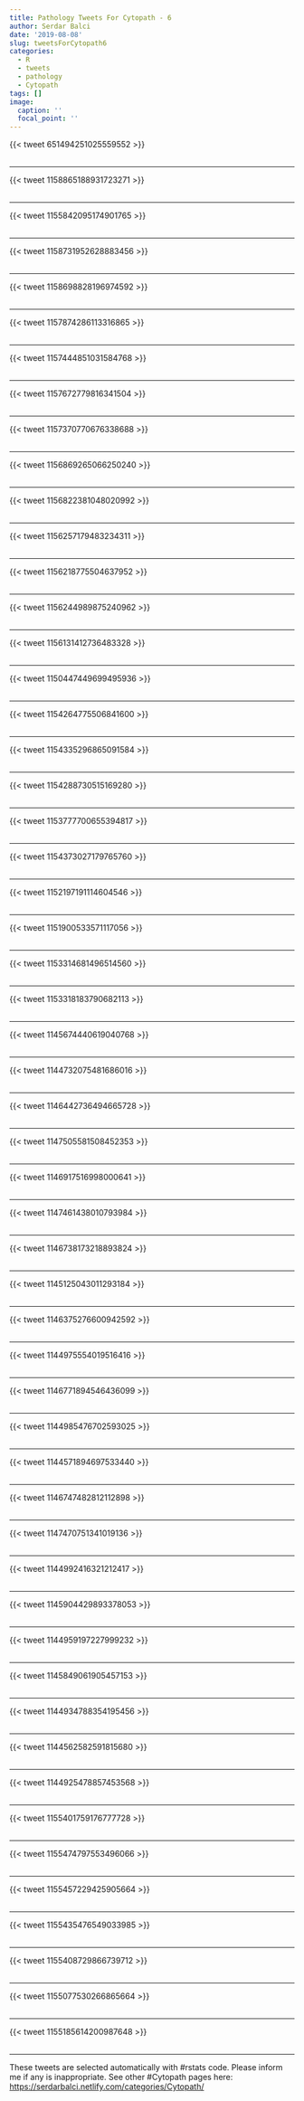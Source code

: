 ```yaml
---
title: Pathology Tweets For Cytopath - 6
author: Serdar Balci
date: '2019-08-08'
slug: tweetsForCytopath6
categories:
  - R
  - tweets
  - pathology
  - Cytopath
tags: []
image:
  caption: ''
  focal_point: ''
---
```



{{< tweet 651494251025559552 >}}
<br>
<br>
<hr>
{{< tweet 1158865188931723271 >}}
<br>
<br>
<hr>
{{< tweet 1155842095174901765 >}}
<br>
<br>
<hr>
{{< tweet 1158731952628883456 >}}
<br>
<br>
<hr>
{{< tweet 1158698828196974592 >}}
<br>
<br>
<hr>
{{< tweet 1157874286113316865 >}}
<br>
<br>
<hr>
{{< tweet 1157444851031584768 >}}
<br>
<br>
<hr>
{{< tweet 1157672779816341504 >}}
<br>
<br>
<hr>
{{< tweet 1157370770676338688 >}}
<br>
<br>
<hr>
{{< tweet 1156869265066250240 >}}
<br>
<br>
<hr>
{{< tweet 1156822381048020992 >}}
<br>
<br>
<hr>
{{< tweet 1156257179483234311 >}}
<br>
<br>
<hr>
{{< tweet 1156218775504637952 >}}
<br>
<br>
<hr>
{{< tweet 1156244989875240962 >}}
<br>
<br>
<hr>
{{< tweet 1156131412736483328 >}}
<br>
<br>
<hr>
{{< tweet 1150447449699495936 >}}
<br>
<br>
<hr>
{{< tweet 1154264775506841600 >}}
<br>
<br>
<hr>
{{< tweet 1154335296865091584 >}}
<br>
<br>
<hr>
{{< tweet 1154288730515169280 >}}
<br>
<br>
<hr>
{{< tweet 1153777700655394817 >}}
<br>
<br>
<hr>
{{< tweet 1154373027179765760 >}}
<br>
<br>
<hr>
{{< tweet 1152197191114604546 >}}
<br>
<br>
<hr>
{{< tweet 1151900533571117056 >}}
<br>
<br>
<hr>
{{< tweet 1153314681496514560 >}}
<br>
<br>
<hr>
{{< tweet 1153318183790682113 >}}
<br>
<br>
<hr>
{{< tweet 1145674440619040768 >}}
<br>
<br>
<hr>
{{< tweet 1144732075481686016 >}}
<br>
<br>
<hr>
{{< tweet 1146442736494665728 >}}
<br>
<br>
<hr>
{{< tweet 1147505581508452353 >}}
<br>
<br>
<hr>
{{< tweet 1146917516998000641 >}}
<br>
<br>
<hr>
{{< tweet 1147461438010793984 >}}
<br>
<br>
<hr>
{{< tweet 1146738173218893824 >}}
<br>
<br>
<hr>
{{< tweet 1145125043011293184 >}}
<br>
<br>
<hr>
{{< tweet 1146375276600942592 >}}
<br>
<br>
<hr>
{{< tweet 1144975554019516416 >}}
<br>
<br>
<hr>
{{< tweet 1146771894546436099 >}}
<br>
<br>
<hr>
{{< tweet 1144985476702593025 >}}
<br>
<br>
<hr>
{{< tweet 1144571894697533440 >}}
<br>
<br>
<hr>
{{< tweet 1146747482812112898 >}}
<br>
<br>
<hr>
{{< tweet 1147470751341019136 >}}
<br>
<br>
<hr>
{{< tweet 1144992416321212417 >}}
<br>
<br>
<hr>
{{< tweet 1145904429893378053 >}}
<br>
<br>
<hr>
{{< tweet 1144959197227999232 >}}
<br>
<br>
<hr>
{{< tweet 1145849061905457153 >}}
<br>
<br>
<hr>
{{< tweet 1144934788354195456 >}}
<br>
<br>
<hr>
{{< tweet 1144562582591815680 >}}
<br>
<br>
<hr>
{{< tweet 1144925478857453568 >}}
<br>
<br>
<hr>
{{< tweet 1155401759176777728 >}}
<br>
<br>
<hr>
{{< tweet 1155474797553496066 >}}
<br>
<br>
<hr>
{{< tweet 1155457229425905664 >}}
<br>
<br>
<hr>
{{< tweet 1155435476549033985 >}}
<br>
<br>
<hr>
{{< tweet 1155408729866739712 >}}
<br>
<br>
<hr>
{{< tweet 1155077530266865664 >}}
<br>
<br>
<hr>
{{< tweet 1155185614200987648 >}}
<br>
<br>
<hr>


These tweets are selected automatically with #rstats code. Please inform me if any is inappropriate.
See other #Cytopath pages here: https://serdarbalci.netlify.com/categories/Cytopath/
